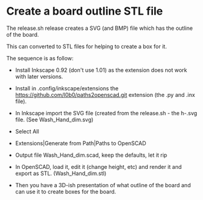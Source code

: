 # Create a board outline STL file
 
The release.sh release creates a SVG (and BMP) file which
has the outline of the board.

This can converted to STL files for helping to create
a box for it.

The sequence is as follow:

- Install Inkscape 0.92 (don't use 1.01) as the extension does not work
  with later versions.

- Install in .config/inkscape/extensions the
  https://github.com/l0b0/paths2openscad.git extension
  (the .py and .inx file).

- In Inkscape import the SVG file (created from the
  release.sh - the h-<release>.svg file. (See Wash_Hand_dim.svg)

- Select All

- Extensions|Generate from Path|Paths to OpenSCAD
- Output file Wash_Hand_dim.scad, keep the defaults, let it rip

- In OpenSCAD, load it, edit it (change height, etc) and render it and export as STL.
  (Wash_Hand_dim.stl)

- Then you have a 3D-ish presentation of what outline of the board
  and can use it to create boxes for the board.
